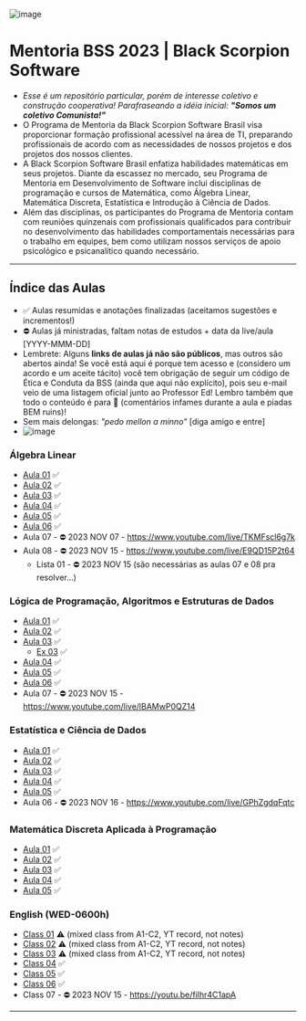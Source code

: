 ![image](https://github.com/danielmassita/2023-Mentoria-BSS/assets/111195175/812dc975-4895-4038-bf29-bdfb17e71a8b)


# Mentoria BSS 2023 | Black Scorpion Software

- _Esse é um repositório particular, porém de interesse coletivo e construção cooperativa! Parafraseando a idéia inicial: **"Somos um coletivo Comunista!"**_
&nbsp;
- O Programa de Mentoria da Black Scorpion Software Brasil visa proporcionar formação profissional acessível na área de TI, preparando profissionais de acordo com as necessidades de nossos projetos e dos projetos dos nossos clientes.
- A Black Scorpion Software Brasil enfatiza habilidades matemáticas em seus projetos. Diante da escassez no mercado, seu Programa de Mentoria em Desenvolvimento de Software inclui disciplinas de programação e cursos de Matemática, como Álgebra Linear, Matemática Discreta, Estatística e Introdução à Ciência de Dados.
- Além das disciplinas, os participantes do Programa de Mentoria contam com reuniões quinzenais com profissionais qualificados para contribuir no desenvolvimento das habilidades comportamentais necessárias para o trabalho em equipes, bem como utilizam nossos serviços de apoio psicológico e psicanalítico quando necessário.

___

## Índice das Aulas

- ✅ Aulas resumidas e anotações finalizadas (aceitamos sugestões e incrementos!)
- ⛔ Aulas já ministradas, faltam notas de estudos + data da live/aula [YYYY-MMM-DD]
- Lembrete: Alguns **links de aulas já não são públicos**, mas outros são abertos ainda! Se você está aqui é porque tem acesso e (considero um acordo e um aceite tácito) você tem obrigação de seguir um código de Ética e Conduta da BSS (ainda que aqui não explícito), pois seu e-mail veio de uma listagem oficial junto ao Professor Ed! Lembro também que todo o conteúdo é para 🔞 (comentários infames durante a aula e piadas BEM ruins)!
- Sem mais delongas: _"pedo mellon a minno"_ [diga amigo e entre]
- ![image](https://github.com/danielmassita/2023-Mentoria-BSS/assets/111195175/ea207b1f-2108-438d-9be0-c538d6e5f001)
 

### Álgebra Linear

- [Aula 01](https://github.com/danielmassita/2023-Mentoria-BSS/blob/main/AlgebraLinear/Aula01.md) ✅
- [Aula 02](https://github.com/danielmassita/2023-Mentoria-BSS/blob/main/AlgebraLinear/Aula02.md) ✅
- [Aula 03](https://github.com/danielmassita/2023-Mentoria-BSS/blob/main/AlgebraLinear/Aula03.md) ✅
- [Aula 04](https://github.com/danielmassita/2023-Mentoria-BSS/blob/main/AlgebraLinear/Aula04.md) ✅
- [Aula 05](https://github.com/danielmassita/2023-Mentoria-BSS/blob/main/AlgebraLinear/Aula05.md) ✅
- [Aula 06](https://github.com/danielmassita/2023-Mentoria-BSS/blob/main/AlgebraLinear/Aula06.md) ✅
- Aula 07 - ⛔ 2023 NOV 07 - https://www.youtube.com/live/TKMFscl6g7k
- Aula 08 - ⛔ 2023 NOV 15 - https://www.youtube.com/live/E9QD15P2t64
  - Lista 01 - ⛔ 2023 NOV 15 (são necessárias as aulas 07 e 08 pra resolver...)

### Lógica de Programação, Algoritmos e Estruturas de Dados

- [Aula 01](https://github.com/danielmassita/2023-Mentoria-BSS/blob/main/LogicaProgramacao-Algoritmos-EstruturaDados/Aula01.md) ✅
- [Aula 02](https://github.com/danielmassita/2023-Mentoria-BSS/blob/main/LogicaProgramacao-Algoritmos-EstruturaDados/Aula02.md) ✅
- [Aula 03](https://github.com/danielmassita/2023-Mentoria-BSS/blob/main/LogicaProgramacao-Algoritmos-EstruturaDados/Aula03.md) ✅
  - [Ex 03](https://github.com/danielmassita/2023-Mentoria-BSS/blob/main/LogicaProgramacao-Algoritmos-EstruturaDados/Aula03.js) ✅
- [Aula 04](https://github.com/danielmassita/2023-Mentoria-BSS/blob/main/LogicaProgramacao-Algoritmos-EstruturaDados/Aula04.md) ✅
- [Aula 05](https://github.com/danielmassita/2023-Mentoria-BSS/blob/main/LogicaProgramacao-Algoritmos-EstruturaDados/Aula05.md) ✅
- [Aula 06](https://github.com/danielmassita/2023-Mentoria-BSS/blob/main/LogicaProgramacao-Algoritmos-EstruturaDados/Aula06.md) ✅
- Aula 07 - ⛔ 2023 NOV 15 - https://www.youtube.com/live/lBAMwP0QZ14

### Estatística e Ciência de Dados

- [Aula 01](https://github.com/danielmassita/2023-Mentoria-BSS/blob/main/Estatistica-CienciaDados/Aula01.md) ✅
- [Aula 02](https://github.com/danielmassita/2023-Mentoria-BSS/blob/main/Estatistica-CienciaDados/Aula02.md) ✅
- [Aula 03](https://github.com/danielmassita/2023-Mentoria-BSS/blob/main/Estatistica-CienciaDados/Aula03.md) ✅
- [Aula 04](https://github.com/danielmassita/2023-Mentoria-BSS/blob/main/Estatistica-CienciaDados/Aula04.md) ✅
- [Aula 05](https://github.com/danielmassita/2023-Mentoria-BSS/blob/main/Estatistica-CienciaDados/Aula05.md) ✅
- Aula 06 - ⛔ 2023 NOV 16 - https://www.youtube.com/live/GPhZgdqFqtc

### Matemática Discreta Aplicada à Programação

- [Aula 01](https://github.com/danielmassita/2023-Mentoria-BSS/blob/main/MatematicaDiscretaAplicadaProgramacao/Aula01.md) ✅
- [Aula 02](https://github.com/danielmassita/2023-Mentoria-BSS/blob/main/MatematicaDiscretaAplicadaProgramacao/Aula02.md) ✅
- [Aula 03](https://github.com/danielmassita/2023-Mentoria-BSS/blob/main/MatematicaDiscretaAplicadaProgramacao/Aula03.md) ✅
- [Aula 04](https://github.com/danielmassita/2023-Mentoria-BSS/blob/main/MatematicaDiscretaAplicadaProgramacao/Aula04.md) ✅
- [Aula 05](https://github.com/danielmassita/2023-Mentoria-BSS/blob/main/MatematicaDiscretaAplicadaProgramacao/Aula05.md) ✅

### English (WED-0600h)

- [Class 01](https://youtu.be/8jJiCulZGVI) ⚠️ (mixed class from A1-C2, YT record, not notes)
- [Class 02](https://youtu.be/44jFiYF-J74) ⚠️ (mixed class from A1-C2, YT record, not notes)
- [Class 03](https://youtu.be/HYZozxqaRSg) ⚠️ (mixed class from A1-C2, YT record, not notes)
- [Class 04](https://github.com/danielmassita/2023-Mentoria-BSS/blob/main/English/Class04.md) ✅
- [Class 05](https://github.com/danielmassita/2023-Mentoria-BSS/blob/main/English/Class05.md) ✅
- [Class 06](https://github.com/danielmassita/2023-Mentoria-BSS/blob/main/English/Class06.md) ✅
- Class 07 - ⛔ 2023 NOV 15 - https://youtu.be/filhr4C1apA

___
